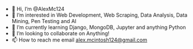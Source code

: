 - 👋 Hi, I’m @AlexMc124
- 👀 I’m interested in Web Development, Web Scraping, Data Analysis, Data Mining, Pen Testing and AI
- 🌱 I’m currently learning Django, MongoDB, Jupyter and anything Python
- 💞️ I’m looking to collaborate on Anything!
- 📫 How to reach me email alex.mcintosh124@gmail.com

<!---
AlexMc124/AlexMc124 is a ✨ special ✨ repository because its `README.md` (this file) appears on your GitHub profile.
You can click the Preview link to take a look at your changes.
--->
